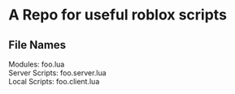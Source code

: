 # A Repo for useful roblox scripts

## File Names
Modules: foo.lua  
Server Scripts: foo.server.lua  
Local Scripts: foo.client.lua  
